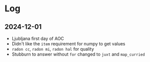 # Log

## 2024-12-01
- Ljubljana first day of AOC
- Didn't like the `item` requirement for numpy to get values
- `radon cc`, `radon mi`, `radon hal` for quality
- Stubburn to answer without `for` changed to `juxt` and `map_curried`